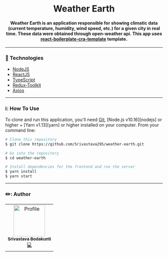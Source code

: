 <div  align="center">
<!-- Top Image and Title -->
<h1>
Weather Earth<br/>
</h1>
<!-- Subtitle/Description -->
<h4>Weather Earth is an application responsible for showing climatic data
(current temperature, humidity, wind speed, etc.) for a given city in real 
time. These data were obtained through open-weather api. This app uses 
<a href='https://github.com/react-boilerplate/react-boilerplate-cra-template'>
react-boilerplate-cra-template</a> template. </h4>
</div>

---

### 🔭 Technologies

- [NodeJS](https://nodejs.org)
- [ReactJS](https://reactjs.org/)
- [TypeScript](https://www.typescriptlang.org/)
- [Redux-Toolkit](https://redux-toolkit.js.org/)
- [Axios](https://github.com/axios/axios)

---

### ℹ️: How To Use

To clone and run this application, you'll need [Git](https://git-scm.com), [Node.js v10.16][nodejs] or higher + [Yarn v1.13][yarn] or higher installed on your computer.
From your command line:

```bash
# Clone this repository
$ git clone https://github.com/Srivastava295/weather-earth.git

# Go into the repository
$ cd weather-earth

# Install dependencies for the frontend and run the server
$ yarn install
$ yarn start

```

---

### ✏️: Author

<table>
  <tr>
    <td align="center">
        <a href="https://github.com/Srivastava295">
            <img src="https://avatars.githubusercontent.com/u/12626383?v=4" width="100px;" alt="Profile"/>
            <br />
            <sub><b>Srivastava Bodakunti</b></sub>
        </a><br />
        <a href="https://github.com/Srivastava295" title="Code">💻</a></td>
  <tr>
</table>
